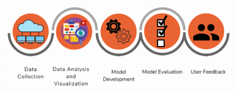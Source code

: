 
![](https://github.com/BALAJIHARIDASAN/Exploratory-Data-Analysis/blob/main/0.Toy%20dataset/ds.gif)
